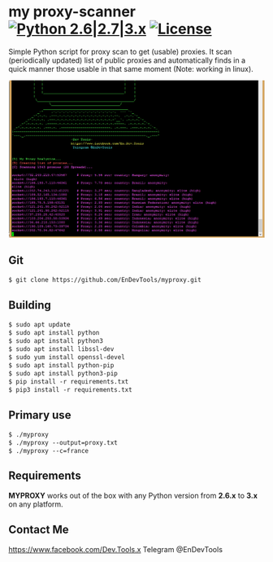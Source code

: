
my proxy-scanner [![Python 2.6|2.7|3.x](https://img.shields.io/badge/python-2.6|2.7|3.x-yellow.svg)](https://www.python.org/) [![License](https://img.shields.io/badge/license-Public_domain-red.svg)](https://github.com/EnDevTools/myproxy)
====

Simple Python script for proxy scan to get (usable) proxies. It scan (periodically updated) list of public proxies and automatically finds in a quick manner those usable in that same moment (Note: working in linux).


![fetch](https://github.com/EnDevTools/myproxy/blob/master/myproxy.png)


## Git


    $ git clone https://github.com/EnDevTools/myproxy.git
   

## Building

    $ sudo apt update
    $ sudo apt install python
    $ sudo apt install python3
    $ sudo apt install libssl-dev
    $ sudo yum install openssl-devel
    $ sudo apt install python-pip
    $ sudo apt install python3-pip
    $ pip install -r requirements.txt
    $ pip3 install -r requirements.txt
    
    
   
   
## Primary use


    $ ./myproxy
    $ ./myproxy --output=proxy.txt
    $ ./myproxy --c=france
    

Requirements
----

**MYPROXY** works out of the box with any Python version from **2.6.x** to **3.x** on any platform.


## Contact Me
https://www.facebook.com/Dev.Tools.x
Telegram @EnDevTools

